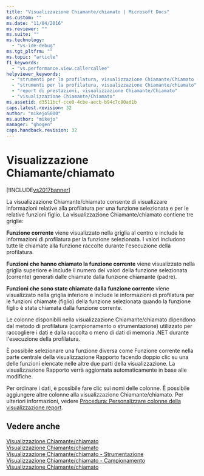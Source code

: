 ```yaml
---
title: "Visualizzazione Chiamante/chiamato | Microsoft Docs"
ms.custom: ""
ms.date: "11/04/2016"
ms.reviewer: ""
ms.suite: ""
ms.technology: 
  - "vs-ide-debug"
ms.tgt_pltfrm: ""
ms.topic: "article"
f1_keywords: 
  - "vs.performance.view.callercallee"
helpviewer_keywords: 
  - "strumenti per la profilatura, visualizzazione Chiamante/Chiamato (report)"
  - "strumenti per la profilatura, visualizzazione Chiamante/chiamato"
  - "report di prestazioni, visualizzazione Chiamante/Chiamato"
  - "visualizzazione Chiamante/Chiamato"
ms.assetid: d3511bcf-cce0-4cbe-aecb-b94c7c80ad1b
caps.latest.revision: 32
author: "mikejo5000"
ms.author: "mikejo"
manager: "ghogen"
caps.handback.revision: 32
---
```

# Visualizzazione Chiamante/chiamato
[!INCLUDE[vs2017banner](../code-quality/includes/vs2017banner.md)]

La visualizzazione Chiamante\/chiamato consente di visualizzare informazioni relative alla profilatura per una funzione selezionata e per le relative funzioni figlio.  La visualizzazione Chiamante\/chiamato contiene tre griglie:  
  
 **Funzione corrente** viene visualizzato nella griglia al centro e include le informazioni di profilatura per la funzione selezionata.  I valori includono tutte le chiamate alla funzione raccolte durante l'esecuzione della profilatura.  
  
 **Funzioni che hanno chiamato la funzione corrente** viene visualizzato nella griglia superiore e include il numero dei valori della funzione selezionata \(corrente\) generati dalle chiamate dalla funzione chiamante \(padre\).  
  
 **Funzioni che sono state chiamate dalla funzione corrente** viene visualizzato nella griglia inferiore e include le informazioni di profilatura per le funzioni chiamate \(figlio\) della funzione selezionata quando la funzione figlio è stata chiamata dalla funzione corrente.  
  
 Le colonne disponibili nella visualizzazione Chiamante\/chiamato dipendono dal metodo di profilatura \(campionamento o strumentazione\) utilizzato per raccogliere i dati e dalla raccolta o meno di dati di memoria .NET durante l'esecuzione della profilatura.  
  
 È possibile selezionare una funzione diversa come Funzione corrente nella parte centrale della visualizzazione Rapporto facendo doppio clic su una delle funzioni elencate nelle altre due parti della visualizzazione.  La visualizzazione Rapporto verrà aggiornata automaticamente in base alle modifiche.  
  
 Per ordinare i dati, è possibile fare clic sui nomi delle colonne.  È possibile aggiungere altre colonne alla visualizzazione Chiamante\/chiamato.  Per ulteriori informazioni, vedere [Procedura: Personalizzare colonne della visualizzazione report](../profiling/how-to-customize-report-view-columns.md).  
  
## Vedere anche  
 [Visualizzazione Chiamante\/chiamato](../profiling/caller-callee-view-sampling-data.md)   
 [Visualizzazione Chiamante\/chiamato](../profiling/caller-callee-view-instrumentation-data.md)   
 [Visualizzazione Chiamante\/chiamato \- Strumentazione](../profiling/caller-callee-view-net-memory-instrumentation-data.md)   
 [Visualizzazione Chiamante\/chiamato \- Campionamento](../profiling/caller-callee-view-dotnet-memory-sampling-data.md)   
 [Visualizzazione Chiamante\/chiamato](../profiling/caller-callee-view-contention-data.md)